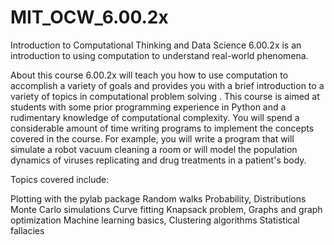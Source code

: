 # MIT_OCW_6.00.2x
Introduction to Computational Thinking and Data Science 6.00.2x is an introduction to using computation to understand real-world phenomena.

About this course
6.00.2x will teach you how to use computation to accomplish a variety of goals and provides you with a brief introduction to a variety of topics in computational problem solving . This course is aimed at students with some prior programming experience in Python and a rudimentary knowledge of computational complexity. You will spend a considerable amount of time writing programs to implement the concepts covered in the course. For example, you will write a program that will simulate a robot vacuum cleaning a room or will model the population dynamics of viruses replicating and drug treatments in a patient's body.

Topics covered include:

Plotting with the pylab package
Random walks
Probability, Distributions
Monte Carlo simulations
Curve fitting
Knapsack problem, Graphs and graph optimization
Machine learning basics, Clustering algorithms
Statistical fallacies
